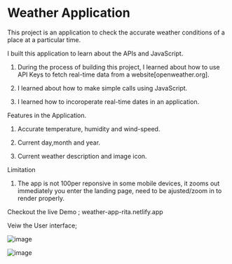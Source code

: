 # Weather Application
This project is an application to check the accurate weather conditions of a place at a particular time.


I built this application to learn about the APIs and JavaScript.

1. During the process of building this project, I learned about how to use API Keys to fetch real-time data from a website[openweather.org].

2. I learned about how to make simple calls using JavaScript.

3. I learned how to incoroperate real-time dates in an application.


 Features in the Application.

1. Accurate temperature, humidity and wind-speed.

2. Current day,month and year.

3. Current weather description and image icon.


Limitation

1. The app is not 100per reponsive in some mobile devices, it zooms out immediately you enter the landing page, need to be ajusted/zoom in to render properly. 


Checkout the live Demo ; weather-app-rita.netlify.app

Veiw the User interface;

![image](https://github.com/Ritapossible/weather-app-rita/assets/124313160/9f3144a8-c3a0-40eb-b976-efd6e5db0167)


![image](https://github.com/Ritapossible/weather-app-rita/assets/124313160/79ee798f-08ce-48c0-aaf3-72fa244fc909)






